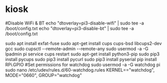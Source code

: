 # kiosk
#Disable WiFi & BT
echo "dtoverlay=pi3-disable-wifi" | sudo tee -a /boot/config.txt
echo "dtoverlay=pi3-disable-bt" | sudo tee -a /boot/config.txt

sudo apt install exfat-fuse
sudo apt-get install cups cups-bsd libcups2-dev gcc
sudo cupsctl --remote-admin --remote-any
sudo usermod -a -G lpadmin pi
service cups restart
sudo apt-get install python3-pip
sudo pip3 install pycups
sudo pip3 install pycurl
sudo pip3 install pyserial
pip install RPi.GPIO
#Set permissions for watchdog
sudo usermod -a -G watchdog pi
sudo nano /etc/udev/rules.d/60-watchdog.rules
KERNEL=="watchdog", MODE="0660", GROUP="watchdog"
